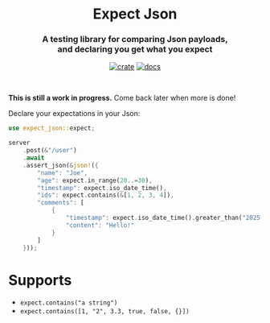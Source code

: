 <div align="center">
  <h1>
    Expect Json
  </h1>

  <h3>
    A testing library for comparing Json payloads,<br/>
    and declaring you get what you expect
  </h3>

  [![crate](https://img.shields.io/crates/v/expect-json.svg)](https://crates.io/crates/expect-json)
  [![docs](https://docs.rs/expect-json/badge.svg)](https://docs.rs/expect-json)

  <br/>
</div>

**This is still a work in progress.** Come back later when more is done!

Declare your expectations in your Json:

```rust
use expect_json::expect;

server
    .post(&"/user")
    .await
    .assert_json(&json!({
        "name": "Joe",
        "age": expect.in_range(20..=30),
        "timestamp": expect.iso_date_time(),
        "ids": expect.contains(&[1, 2, 3, 4]),
        "comments": [
            {
                "timestamp": expect.iso_date_time().greater_than("2025-01-01"),
                "content": "Hello!"
            }
        ]
    }));
```

# Supports

 * `expect.contains("a string")`
 * `expect.contains([1, "2", 3.3, true, false, {}])`
